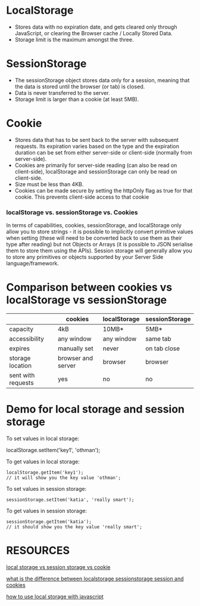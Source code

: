 
# LocalStorage

* Stores data with no expiration date, and gets cleared only through JavaScript, or clearing the Browser cache / Locally Stored Data.
* Storage limit is the maximum amongst the three.

# SessionStorage

* The sessionStorage object stores data only for a session, meaning that the data is stored until the browser (or tab) is closed.
* Data is never transferred to the server.
* Storage limit is larger than a cookie (at least 5MB).

# Cookie

* Stores data that has to be sent back to the server with subsequent requests. Its expiration varies based on the type and the expiration duration can be set from either server-side or client-side (normally from server-side).
* Cookies are primarily for server-side reading (can also be read on client-side), localStorage and sessionStorage can only be read on client-side.
* Size must be less than 4KB.
* Cookies can be made secure by setting the httpOnly flag as true for that cookie. This prevents client-side access to that cookie

### localStorage vs. sessionStorage vs. Cookies
In terms of capabilities, cookies, sessionStorage, and localStorage only allow you to store strings - it is possible to implicitly convert primitive values when setting (these will need to be converted back to use them as their type after reading) but not Objects or Arrays (it is possible to JSON serialise them to store them using the APIs). Session storage will generally allow you to store any primitives or objects supported by your Server Side language/framework.


# Comparison between cookies vs localStorage vs  sessionStorage

|                    | cookies             | localStorage   |sessionStorage   |
|---                 |---                  |---             |---              |
| capacity           | 4kB                 |  10MB*          | 5MB*            |
| accessibility      | any window          | any window     | same tab           |
| expires            | manually set        | never          | on tab close                |
| storage location   | browser and server  | browser        | browser |
| sent with requests | yes                 | no             | no      |

# Demo for local storage and session storage
To set values in local storage:

localStorage.setItem('key1', 'othman');  

To get values in local storage:
```
localStorage.getItem('key1');
// it will show you the key value 'othman';
```

To set values in session storage:
```
sessionStorage.setItem('katia', 'really smart');
```
To get values in session storage:
```
sessionStorage.getItem('katia');
// it should show you the key value 'really smart';
```
# RESOURCES

[local storage vs session storage vs cookie](https://scotch.io/@PratyushB/local-storage-vs-session-storage-vs-cookie)

[what is the difference between localstorage sessionstorage session and cookies](https://stackoverflow.com/questions/19867599/what-is-the-difference-between-localstorage-sessionstorage-session-and-cookies)

[how to use local storage with javascript](https://www.taniarascia.com/how-to-use-local-storage-with-javascript/)
